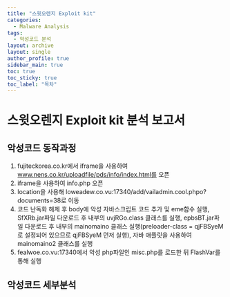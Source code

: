 ```yaml
---
title: "스윗오렌지 Exploit kit"
categories:
  - Malware Analysis
tags:
  - 악성코드 분석
layout: archive
layout: single
author_profile: true
sidebar_main: true
toc: true
toc_sticky: true
toc_label: "목차"
---
```


# 스윗오렌지 Exploit kit 분석 보고서

## 악성코드 동작과정
1. fujiteckorea.co.kr에서 iframe을 사용하여 www.nens.co.kr/uploadfile/pds/info/index.html를 오픈
2. iframe을 사용하여 info.php 오픈
3. location을 사용해 loweadew.co.vu:17340/add/vailadmin.cool.phpo?documents=38로 이동
4. 코드 난독화 해제 후 body에 악성 자바스크립트 코드 추가 및 eme함수 실행,  SfXRb.jar파일 다운로드 후 내부의 uvjRGo.class 클래스를 실행, epbsBT.jar파일 다운로드 후 내부의 mainomaino 클래스 실행(preloader-class = qjFBSyeM로 설정되어 있으므로 qjFBSyeM 먼저 실행), 자바 애플릿을 사용하여 mainomaino2 클래스를 실행
5. fealwoe.co.vu:17340에서 악성 php파일인 misc.php를 로드한 뒤 FlashVar를 통해 실행

## 악성코드 세부분석
